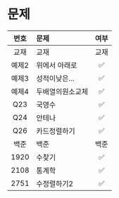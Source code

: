 # 문제

| 번호  | 문제      | 여부     |
|:---:|:------- |:------:|
| 교재 | 교재    | 교재  |
| 예제2 | 위에서 아래로      | ✅  |
| 예제3 | 성적이낮은...  |  ✅ |
| 예제4 | 두배열의원소교체  | ✅  |
| Q23| 국영수    | ✅  |
| Q24| 안테나 | ✅  |
| Q26| 카드정렬하기 | ✅  |
| 백준 | 백준   |백준    |
|1920 | 수찾기    |  ✅ |
|2108 | 통계학    |  ✅ |
|2751 | 수정렬하기2 |✅   |
